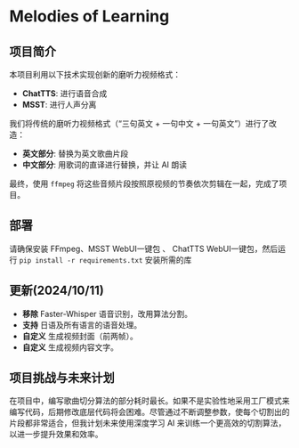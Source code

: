 # Melodies of Learning

## 项目简介

本项目利用以下技术实现创新的磨听力视频格式：
- **ChatTTS**: 进行语音合成
- **MSST**: 进行人声分离


我们将传统的磨听力视频格式（“三句英文 + 一句中文 + 一句英文”）进行了改造：
- **英文部分**: 替换为英文歌曲片段
- **中文部分**: 用歌词的直译进行替换，并让 AI 朗读

最终，使用 `ffmpeg` 将这些音频片段按照原视频的节奏依次剪辑在一起，完成了项目。

## 部署

请确保安装 FFmpeg、MSST WebUI一键包 、 ChatTTS WebUI一键包，然后运行 `pip install -r requirements.txt` 安装所需的库

## 更新(2024/10/11)
- **移除** Faster-Whisper 语音识别，改用算法分割。
- **支持** 日语及所有语言的语音处理。
- **自定义** 生成视频封面（前两帧）。
- **自定义** 生成视频内容文字。

  

## 项目挑战与未来计划

在项目中，编写歌曲切分算法的部分耗时最长。如果不是实验性地采用工厂模式来编写代码，后期修改底层代码将会困难。尽管通过不断调整参数，使每个切割出的片段都非常适合，但我计划未来使用深度学习 AI 来训练一个更高效的切割算法，以进一步提升效果和效率。
